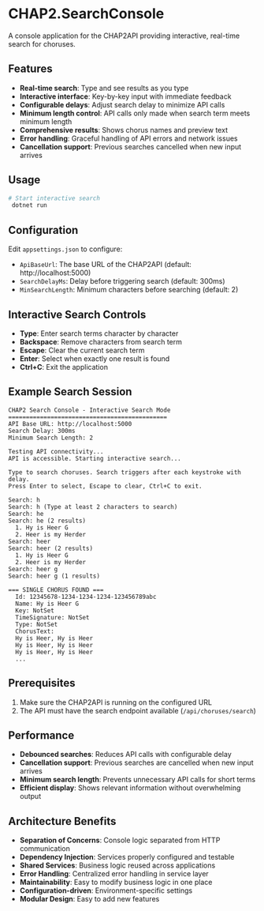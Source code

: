 # CHAP2.SearchConsole

A console application for the CHAP2API providing interactive, real-time search for choruses.

## Features

- **Real-time search**: Type and see results as you type
- **Interactive interface**: Key-by-key input with immediate feedback
- **Configurable delays**: Adjust search delay to minimize API calls
- **Minimum length control**: API calls only made when search term meets minimum length
- **Comprehensive results**: Shows chorus names and preview text
- **Error handling**: Graceful handling of API errors and network issues
- **Cancellation support**: Previous searches cancelled when new input arrives

## Usage

```bash
# Start interactive search
 dotnet run
```

## Configuration

Edit `appsettings.json` to configure:

- `ApiBaseUrl`: The base URL of the CHAP2API (default: http://localhost:5000)
- `SearchDelayMs`: Delay before triggering search (default: 300ms)
- `MinSearchLength`: Minimum characters before searching (default: 2)

## Interactive Search Controls

- **Type**: Enter search terms character by character
- **Backspace**: Remove characters from search term
- **Escape**: Clear the current search term
- **Enter**: Select when exactly one result is found
- **Ctrl+C**: Exit the application

## Example Search Session

```
CHAP2 Search Console - Interactive Search Mode
=============================================
API Base URL: http://localhost:5000
Search Delay: 300ms
Minimum Search Length: 2

Testing API connectivity...
API is accessible. Starting interactive search...

Type to search choruses. Search triggers after each keystroke with delay.
Press Enter to select, Escape to clear, Ctrl+C to exit.

Search: h
Search: h (Type at least 2 characters to search)
Search: he
Search: he (2 results)
  1. Hy is Heer G
  2. Heer is my Herder
Search: heer
Search: heer (2 results)
  1. Hy is Heer G
  2. Heer is my Herder
Search: heer g
Search: heer g (1 results)

=== SINGLE CHORUS FOUND ===
  Id: 12345678-1234-1234-1234-123456789abc
  Name: Hy is Heer G
  Key: NotSet
  TimeSignature: NotSet
  Type: NotSet
  ChorusText:
  Hy is Heer, Hy is Heer
  Hy is Heer, Hy is Heer
  Hy is Heer, Hy is Heer
  ...
```

## Prerequisites

1. Make sure the CHAP2API is running on the configured URL
2. The API must have the search endpoint available (`/api/choruses/search`)

## Performance

- **Debounced searches**: Reduces API calls with configurable delay
- **Cancellation support**: Previous searches are cancelled when new input arrives
- **Minimum search length**: Prevents unnecessary API calls for short terms
- **Efficient display**: Shows relevant information without overwhelming output

## Architecture Benefits

- **Separation of Concerns**: Console logic separated from HTTP communication
- **Dependency Injection**: Services properly configured and testable
- **Shared Services**: Business logic reused across applications
- **Error Handling**: Centralized error handling in service layer
- **Maintainability**: Easy to modify business logic in one place
- **Configuration-driven**: Environment-specific settings
- **Modular Design**: Easy to add new features 